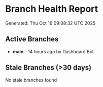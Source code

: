 # Branch Health Report
Generated: Thu Oct 16 09:08:32 UTC 2025

## Active Branches
- **main** - 14 hours ago by Dashboard Bot

## Stale Branches (>30 days)
No stale branches found
